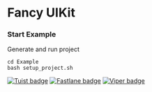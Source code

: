 # Fancy UIKit

### Start Example

Generate and run project
```
cd Example
bash setup_project.sh
```

[![Tuist badge](https://img.shields.io/badge/Powered%20by-Tuist-blue)](https://tuist.io)
[![Fastlane badge](https://img.shields.io/badge/Powered%20by-Fastlane-orange)](https://fastlane.tools)
[![Viper badge](https://img.shields.io/badge/Architecture-Viper-green)](https://github.com/strongself/The-Book-of-VIPER)
